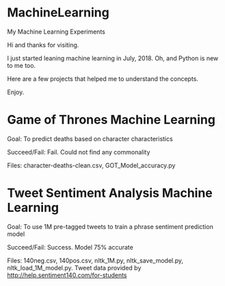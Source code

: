 # MachineLearning
My Machine Learning Experiments

Hi and thanks for visiting.

I just started leaning machine learning in July, 2018. Oh, and Python is new to me too.

Here are a few projects that helped me to understand the concepts.

Enjoy.


Game of Thrones Machine Learning
================================
Goal: To predict deaths based on character characteristics

Succeed/Fail: Fail. Could not find any commonality

Files: character-deaths-clean.csv, GOT_Model_accuracy.py

Tweet Sentiment Analysis Machine Learning
=========================================
Goal: To use 1M pre-tagged tweets to train a phrase sentiment prediction model

Succeed/Fail: Success. Model 75% accurate

Files: 140neg.csv, 140pos.csv, nltk_1M.py, nltk_save_model.py, nltk_load_1M_model.py. Tweet data provided by http://help.sentiment140.com/for-students
